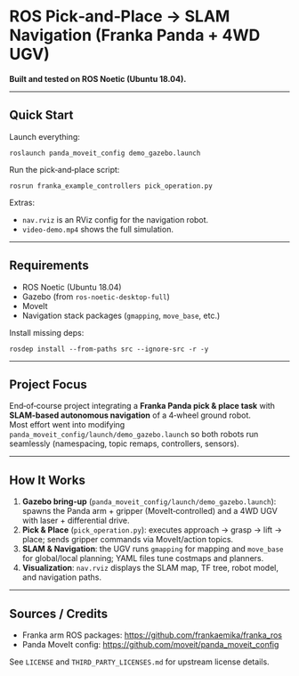 # ROS Pick‑and‑Place → SLAM Navigation (Franka Panda + 4WD UGV)

**Built and tested on ROS Noetic (Ubuntu 18.04).**

---

## Quick Start

Launch everything:

    roslaunch panda_moveit_config demo_gazebo.launch

Run the pick‑and‑place script:

    rosrun franka_example_controllers pick_operation.py

Extras:
- `nav.rviz` is an RViz config for the navigation robot.
- `video-demo.mp4` shows the full simulation.

---

## Requirements

- ROS Noetic (Ubuntu 18.04)
- Gazebo (from `ros-noetic-desktop-full`)
- MoveIt
- Navigation stack packages (`gmapping`, `move_base`, etc.)

Install missing deps:

    rosdep install --from-paths src --ignore-src -r -y

---

## Project Focus

End‑of‑course project integrating a **Franka Panda pick & place task** with **SLAM‑based autonomous navigation** of a 4‑wheel ground robot.  
Most effort went into modifying `panda_moveit_config/launch/demo_gazebo.launch` so both robots run seamlessly (namespacing, topic remaps, controllers, sensors).

---

## How It Works

1. **Gazebo bring-up** (`panda_moveit_config/launch/demo_gazebo.launch`): spawns the Panda arm + gripper (MoveIt‑controlled) and a 4WD UGV with laser + differential drive.
2. **Pick & Place** (`pick_operation.py`): executes approach → grasp → lift → place; sends gripper commands via MoveIt/action topics.
3. **SLAM & Navigation**: the UGV runs `gmapping` for mapping and `move_base` for global/local planning; YAML files tune costmaps and planners.
4. **Visualization**: `nav.rviz` displays the SLAM map, TF tree, robot model, and navigation paths.

---

## Sources / Credits

- Franka arm ROS packages: https://github.com/frankaemika/franka_ros  
- Panda MoveIt config: https://github.com/moveit/panda_moveit_config

See `LICENSE` and `THIRD_PARTY_LICENSES.md` for upstream license details.
